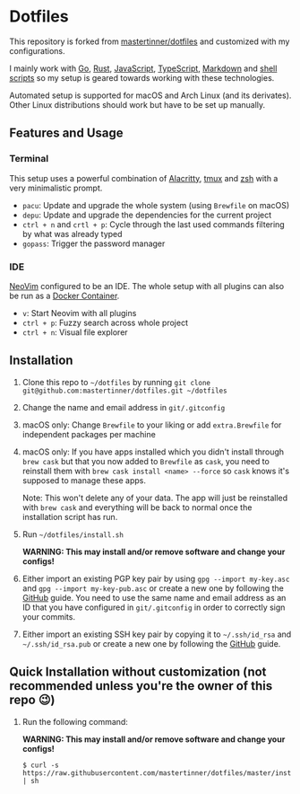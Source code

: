 # Dotfiles

This repository is forked from [mastertinner/dotfiles](https://github.com/mastertinner/dotfiles) and customized with my configurations.

I mainly work with [Go](https://golang.org), [Rust](https://www.rust-lang.org), [JavaScript](https://en.wikipedia.org/wiki/JavaScript), [TypeScript](https://www.typescriptlang.org), [Markdown](https://en.wikipedia.org/wiki/Markdown) and [shell scripts](https://en.wikipedia.org/wiki/Shell_script) so my setup is geared towards working with these technologies.

Automated setup is supported for macOS and Arch Linux (and its derivates). Other Linux distributions should work but have to be set up manually.

## Features and Usage

### Terminal

This setup uses a powerful combination of [Alacritty](https://github.com/jwilm/alacritty), [tmux](https://github.com/tmux/tmux) and [zsh](https://www.zsh.org/) with a very minimalistic prompt.

- `pacu`: Update and upgrade the whole system (using `Brewfile` on macOS)
- `depu`: Update and upgrade the dependencies for the current project
- `ctrl + n` and `crtl + p`: Cycle through the last used commands filtering by what was already typed
- `gopass`: Trigger the password manager

### IDE

[NeoVim](https://neovim.io/) configured to be an IDE. The whole setup with all plugins can also be run as a [Docker Container](https://github.com/mastertinner/vide).

- `v`: Start Neovim with all plugins
- `ctrl + p`: Fuzzy search across whole project
- `ctrl + n`: Visual file explorer

## Installation

1. Clone this repo to `~/dotfiles` by running `git clone git@github.com:mastertinner/dotfiles.git ~/dotfiles`
1. Change the name and email address in `git/.gitconfig`
1. macOS only: Change `Brewfile` to your liking or add `extra.Brewfile` for independent packages per machine
1. macOS only: If you have apps installed which you didn't install through `brew cask` but that you now added to `Brewfile` as `cask`, you need to reinstall them with `brew cask install <name> --force` so `cask` knows it's supposed to manage these apps.

   Note: This won't delete any of your data. The app will just be reinstalled with `brew cask` and everything will be back to normal once the installation script has run.

1. Run `~/dotfiles/install.sh`

   **WARNING: This may install and/or remove software and change your configs!**

1. Either import an existing PGP key pair by using `gpg --import my-key.asc` and `gpg --import my-key-pub.asc` or create a new one by following the [GitHub](https://help.github.com/en/articles/generating-a-new-gpg-key) guide. You need to use the same name and email address as an ID that you have configured in `git/.gitconfig` in order to correctly sign your commits.
1. Either import an existing SSH key pair by copying it to `~/.ssh/id_rsa` and `~/.ssh/id_rsa.pub` or create a new one by following the [GitHub](https://help.github.com/en/articles/generating-a-new-ssh-key-and-adding-it-to-the-ssh-agent) guide.

## Quick Installation without customization (not recommended unless you're the owner of this repo :wink:)

1.  Run the following command:

    **WARNING: This may install and/or remove software and change your configs!**

    ```shell
    $ curl -s https://raw.githubusercontent.com/mastertinner/dotfiles/master/install.sh | sh
    ```

